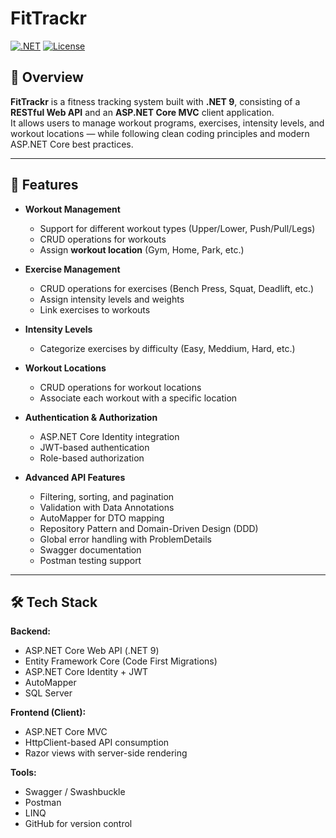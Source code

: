 # FitTrackr

[![.NET](https://img.shields.io/badge/.NET-9-blue)](https://dotnet.microsoft.com/)
[![License](https://img.shields.io/badge/license-MIT-lightgrey)](LICENSE)

## 🚀 Overview

**FitTrackr** is a fitness tracking system built with **.NET 9**, consisting of a **RESTful Web API** and an **ASP.NET Core MVC** client application.  
It allows users to manage workout programs, exercises, intensity levels, and workout locations — while following clean coding principles and modern ASP.NET Core best practices.  

---

## 🧠 Features

- **Workout Management**  
  - Support for different workout types (Upper/Lower, Push/Pull/Legs)
  - CRUD operations for workouts
  - Assign **workout location** (Gym, Home, Park, etc.)

- **Exercise Management**  
  - CRUD operations for exercises (Bench Press, Squat, Deadlift, etc.)
  - Assign intensity levels and weights
  - Link exercises to workouts

- **Intensity Levels**  
  - Categorize exercises by difficulty (Easy, Meddium, Hard, etc.)

- **Workout Locations**  
  - CRUD operations for workout locations
  - Associate each workout with a specific location

- **Authentication & Authorization**  
  - ASP.NET Core Identity integration
  - JWT-based authentication
  - Role-based authorization

- **Advanced API Features**  
  - Filtering, sorting, and pagination
  - Validation with Data Annotations
  - AutoMapper for DTO mapping
  - Repository Pattern and Domain-Driven Design (DDD)
  - Global error handling with ProblemDetails
  - Swagger documentation
  - Postman testing support

---

## 🛠 Tech Stack

**Backend:**
- ASP.NET Core Web API (.NET 9)
- Entity Framework Core (Code First Migrations)
- ASP.NET Core Identity + JWT
- AutoMapper
- SQL Server

**Frontend (Client):**
- ASP.NET Core MVC
- HttpClient-based API consumption
- Razor views with server-side rendering

**Tools:**
- Swagger / Swashbuckle
- Postman
- LINQ
- GitHub for version control
